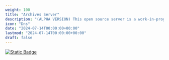 ```yaml
---
weight: 100
title: "Archives Server"
description: "(ALPHA VERSION) This open source server is a work-in-progress data library, containing Android Universe and Netrunner source material."
icon: "Dns"
date: "2024-07-14T00:00:00+00:00"
lastmod: "2024-07-14T00:00:00+00:00"
draft: false
---
```

[![Static Badge](https://img.shields.io/badge/Archives_Server-ALPHA-blue?style=flat)](https://archivesserver.github.io)
